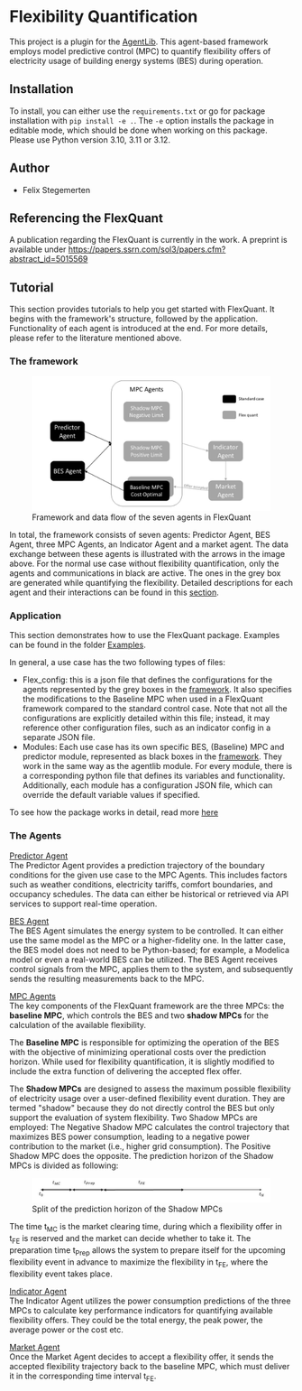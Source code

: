# Flexibility Quantification

This project is a plugin for the [AgentLib](https://github.com/RWTH-EBC/AgentLib). This agent-based framework employs model predictive control (MPC) to quantify flexibility offers of electricity usage of building energy systems (BES) during operation.

## Installation
To install, you can either use the ``requirements.txt`` or go for package installation with ``pip install -e .``.
The ``-e`` option installs the package in editable mode, which should be done when working on this package. Please use Python version 3.10, 3.11 or 3.12.

## Author
- Felix Stegemerten 

## Referencing the FlexQuant
A publication regarding the FlexQuant is currently in the work. A preprint is available under https://papers.ssrn.com/sol3/papers.cfm?abstract_id=5015569

## Tutorial
This section provides tutorials to help you get started with FlexQuant. It begins with the framework's structure, followed by the application. Functionality of each agent is introduced at the end. For more details, please refer to the literature mentioned above.

### The framework

<figure>
  <img src="./docs/images/FlexQuantFramework.jpg" width="600" alt="framework">
  <figcaption>Framework and data flow of the seven agents in FlexQuant</figcaption>
</figure>


In total, the framework consists of seven agents: Predictor Agent, BES Agent, three MPC Agents, an Indicator Agent and a market agent. The data exchange between these agents is illustrated with the arrows in the image above. For the normal use case without flexibility quantification, only the agents and communications in black are active. The ones in the grey box are generated while quantifying the flexibility. Detailed descriptions for each agent and their interactions can be found in this [section](#the-agents).

### Application
This section demonstrates how to use the FlexQuant package. Examples can be found in the folder [Examples](Examples). 

In general, a use case has the two following types of files:
- Flex_config: this is a json file that defines the configurations for the agents represented by the grey boxes in the [framework](#the-framework). It also specifies the modifications to the Baseline MPC when used in a FlexQuant framework compared to the standard control case. Note that not all the configurations are explicitly detailed within this file; instead, it may reference other configuration files, such as an indicator config in a separate JSON file.
- Modules: Each use case has its own specific BES, (Baseline) MPC and predictor module, represented as black boxes in the [framework](#the-framework). They work in the same way as the agentlib module. For every module, there is a corresponding python file that defines its variables and functionality. Additionally, each module has a configuration JSON file, which can override the default variable values if specified.

To see how the package works in detail, read more [here](flexibility_quantification/README.md)

### The Agents

<ins>Predictor Agent</ins> \
The Predictor Agent provides a prediction trajectory of the boundary
conditions for the given use case to the MPC Agents. This includes factors such as weather conditions, electricity tariffs, comfort boundaries, and occupancy schedules. The data can either be historical or retrieved via API services to support real-time operation.

<ins>BES Agent</ins> \
The BES Agent simulates the energy system to be controlled. It can either use the same model as the MPC or a higher-fidelity one. In the latter case, the BES model does not need to be Python-based; for example, a Modelica model or even a real-world BES can be utilized. The BES Agent receives control signals from the MPC, applies them to the system, and subsequently sends the resulting measurements back to the MPC. 

<ins>MPC Agents</ins> \
The key components of the FlexQuant framework are the three MPCs: the **baseline MPC**, which controls the BES and two **shadow MPCs** for the calculation of the available flexibility.  

The **Baseline MPC** is responsible for optimizing the operation of the BES with the objective of minimizing operational costs over the prediction horizon. While used for flexibility quantification, it is slightly modified to include the extra function of delivering the accepted flex offer.

The **Shadow MPCs** are designed to assess the maximum possible flexibility of electricity usage over a user-defined flexibility event duration. They are termed "shadow" because they do not directly control the BES but only support the evaluation of system flexibility. Two Shadow MPCs are employed: The Negative Shadow MPC calculates the control trajectory that maximizes BES power consumption, leading to a negative power contribution to the market (i.e., higher grid consumption).
 The Positive Shadow MPC does the opposite. The prediction horizon of the Shadow MPCs is divided as following: 

<figure>
  <img src="./docs/images/ShadowMPCTimeSlpit.jpg" width="600" alt="framework">
  <figcaption>Split of the prediction horizon of the Shadow MPCs</figcaption>
</figure>

The time t<sub>MC</sub> is the market clearing time, during which a flexibility offer in t<sub>FE</sub> is reserved and the market can decide whether to take it. The preparation time t<sub>Prep</sub> allows the system to prepare itself for the upcoming flexibility event in advance to maximize the flexibility in t<sub>FE</sub>, where the flexibility event takes place. 

<ins>Indicator Agent</ins> \
The Indicator Agent utilizes the power consumption predictions of the
three MPCs to calculate key performance indicators for quantifying available flexibility offers. They could be the total energy, the peak power, the average power or the cost etc.

<ins>Market Agent</ins> \
Once the Market Agent decides to accept a flexibility offer, it sends the accepted flexibility trajectory back to the baseline MPC, which must deliver it in the corresponding time interval t<sub>FE</sub>.

